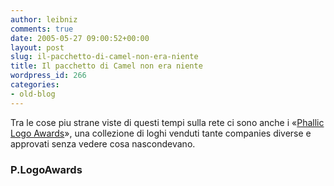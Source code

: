 ```yaml
---
author: leibniz
comments: true
date: 2005-05-27 09:00:52+00:00
layout: post
slug: il-pacchetto-di-camel-non-era-niente
title: Il pacchetto di Camel non era niente
wordpress_id: 266
categories:
- old-blog
---
```


Tra le cose piu strane viste di questi tempi sulla rete ci sono anche i «[Phallic Logo Awards](http://b3ta.com/features/phalliclogoawards/)», una collezione di loghi venduti tante companies diverse e approvati senza vedere cosa nascondevano.  



### P.LogoAwards
